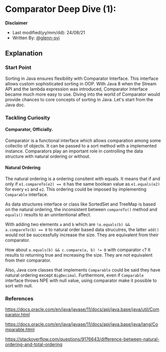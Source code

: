 # Comparator Deep Dive (1): 

**Disclaimer**

- Last modified(yy/mm/dd): 24/08/21
- Written By: [@glenn-syj](https://github.com/glenn-syj)

## Explanation

### Start Point

Sorting in Java ensures flexibility with Comparator Interface. This interface allows custom sophisticated sorting in OOP. With Java 8 when the Stream API and the lambda expression was introduced, Comparator Interface became much more easy to use. Diving into the world of Comparator would provide chances to core concepts of sorting in Java. Let's start from the Java doc. 

### Tackling Curiosity

#### Comparator, Officially.

Comparator is a functional interface which allows comparation among some collectio of objects. It can be passed to a sort method with a implemented instance. Comparators play an important role in controlling the data structure with natural ordering or without. 

#### Natural Ordering

The natural ordering is a ordering consitent with equals. It means that if and only if `e1.compareTo(e2) == 0` has the same boolean value as `e1.equals(e2)` for every `e1` and `e2`. This ordering could be imposed by implementing `Comparable` interface.

As data structures interface or class like SortedSet and TreeMap is based on the natural ordering, the inconsistent between `compareTo()` method and `equals()` results to an unintentional affect. 

With adding two elements `a` and `b` which are `!a.equals(b) && a.compareTo(b) == 0` to natural order based data strucutres, the latter `add()` would not be successfully increase the size. They are equivalent from their comparator.

How about `a.equals(b) && c.compare(a, b) != 0` with comparator `c`? It results to returning true and increasing the size. They are not equivalent from their comparator.

Also, Java core classes that implements `Comparable` could be said they have natural ordering except `BigDecimal`. Furthermore, even if `Comparable` interface throws NPE with null value, using comparator make it possible to sort with null.

### References

https://docs.oracle.com/en/java/javase/11/docs/api/java.base/java/util/Comparator.html

https://docs.oracle.com/en/java/javase/11/docs/api/java.base/java/lang/Comparable.html

https://stackoverflow.com/questions/9176643/difference-between-natural-ordering-and-total-ordering

